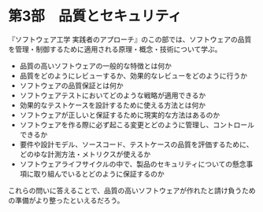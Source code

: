 # 第3部　品質とセキュリティ

『ソフトウェア工学 実践者のアプローチ』のこの部では、ソフトウェアの品質を管理・制御するために適用される原理・概念・技術について学ぶ。
<!-- 1行目は書籍名？ -->
<!-- 字下げは必要？ -->

* 品質の高いソフトウェアの一般的な特徴とは何か
* 品質をどのようにレビューするか、効果的なレビューをどのように行うか
* ソフトウェアの品質保証とは何か
* ソフトウェアテストにおいてどのような戦略が適用できるか
* 効果的なテストケースを設計するために使える方法とは何か
* ソフトウェアが正しいと保証するために現実的な方法はあるのか
* ソフトウェアを作る際に必ず起こる変更とどのように管理し、コントロールできるか
* 要件や設計モデル、ソースコード、テストケースの品質を評価するために、どのゆな計測方法・メトリクスが使えるか
* ソフトウェアライフサイクルの中で、製品のセキュリティについての懸念事項に取り組んでいるとどのように保証するのか

これらの問いに答えることで、品質の高いソフトウェアが作れたと請け負うための準備がより整ったといえるだろう。

<!--
訳語に関するメモ
* testing は「テスティング」でなく「テスト」でいいか。
* practitioner
* measures and metrics
* product は「製品」でいいか。
--> 